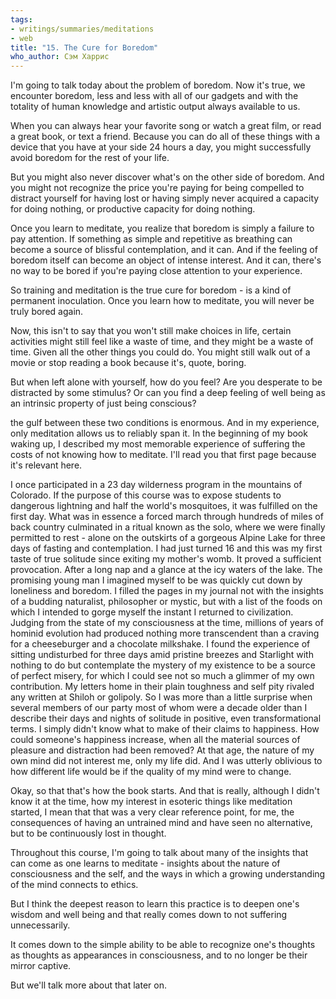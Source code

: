 ```yaml
---
tags:
- writings/summaries/meditations
- web
title: "15. The Cure for Boredom"
who_author: Сэм Харрис
---
```


I'm going to talk today about the problem of boredom. Now it's true, we encounter boredom, less and less with all of our gadgets and with the totality of human knowledge and artistic output always available to us. 

When you can always hear your favorite song or watch a great film, or read a great book, or text a friend. Because you can do all of these things with a device that you have at your side 24 hours a day, you might successfully avoid boredom for the rest of your life. 

But you might also never discover what's on the other side of boredom. And you might not recognize the price you're paying for being compelled to distract yourself for having lost or having simply never acquired a capacity for doing nothing, or productive capacity for doing nothing. 

Once you learn to meditate, you realize that boredom is simply a failure to pay attention. If something as simple and repetitive as breathing can become a source of blissful contemplation, and it can. And if the feeling of boredom itself can become an object of intense interest. And it can, there's no way to be bored if you're paying close attention to your experience. 

So training and meditation is the true cure for boredom - is a kind of permanent inoculation. Once you learn how to meditate, you will never be truly bored again. 

Now, this isn't to say that you won't still make choices in life, certain activities might still feel like a waste of time, and they might be a waste of time. Given all the other things you could do. You might still walk out of a movie or stop reading a book because it's, quote, boring. 

But when left alone with yourself, how do you feel? Are you desperate to be distracted by some stimulus? Or can you find a deep feeling of well being as an intrinsic property of just being conscious? 

the gulf between these two conditions is enormous. And in my experience, only meditation allows us to reliably span it. In the beginning of my book waking up, I described my most memorable experience of suffering the costs of not knowing how to meditate. I'll read you that first page because it's relevant here. 

I once participated in a 23 day wilderness program in the mountains of Colorado. If the purpose of this course was to expose students to dangerous lightning and half the world's mosquitoes, it was fulfilled on the first day. What was in essence a forced march through hundreds of miles of back country culminated in a ritual known as the solo, where we were finally permitted to rest - alone on the outskirts of a gorgeous Alpine Lake for three days of fasting and contemplation. I had just turned 16 and this was my first taste of true solitude since exiting my mother's womb. It proved a sufficient provocation. After a long nap and a glance at the icy waters of the lake. The promising young man I imagined myself to be was quickly cut down by loneliness and boredom. I filled the pages in my journal not with the insights of a budding naturalist, philosopher or mystic, but with a list of the foods on which I intended to gorge myself the instant I returned to civilization. Judging from the state of my consciousness at the time, millions of years of hominid evolution had produced nothing more transcendent than a craving for a cheeseburger and a chocolate milkshake. I found the experience of sitting undisturbed for three days amid pristine breezes and Starlight with nothing to do but contemplate the mystery of my existence to be a source of perfect misery, for which I could see not so much a glimmer of my own contribution. My letters home in their plain toughness and self pity rivaled any written at Shiloh or golipoly. So I was more than a little surprise when several members of our party most of whom were a decade older than I describe their days and nights of solitude in positive, even transformational terms. I simply didn't know what to make of their claims to happiness. How could someone's happiness increase, when all the material sources of pleasure and distraction had been removed? At that age, the nature of my own mind did not interest me, only my life did. And I was utterly oblivious to how different life would be if the quality of my mind were to change. 

Okay, so that that's how the book starts. And that is really, although I didn't know it at the time, how my interest in esoteric things like meditation started, I mean that that was a very clear reference point, for me, the consequences of having an untrained mind and have seen no alternative, but to be continuously lost in thought. 

Throughout this course, I'm going to talk about many of the insights that can come as one learns to meditate - insights about the nature of consciousness and the self, and the ways in which a growing understanding of the mind connects to ethics. 

But I think the deepest reason to learn this practice is to deepen one's wisdom and well being and that really comes down to not suffering unnecessarily. 

It comes down to the simple ability to be able to recognize one's thoughts as thoughts as appearances in consciousness, and to no longer be their mirror captive. 

But we'll talk more about that later on.